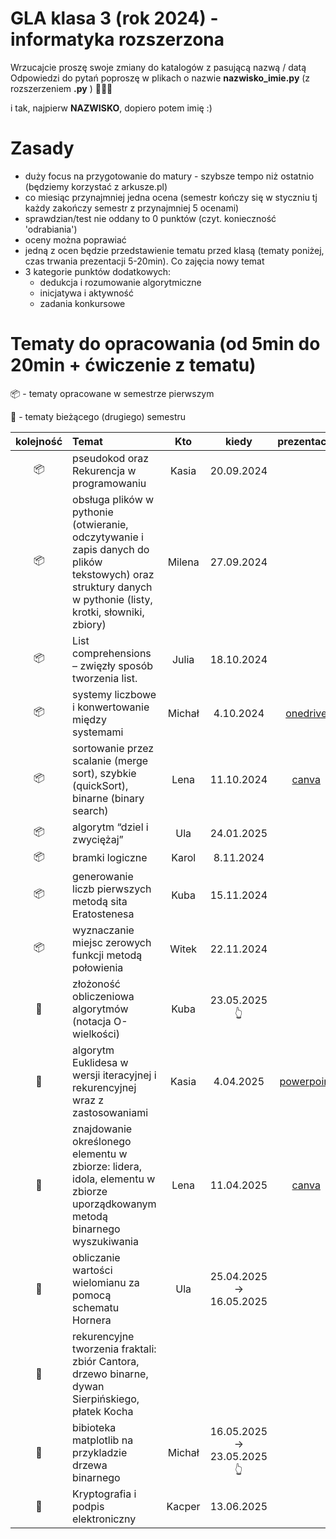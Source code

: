 # GLA klasa 3 (rok 2024) - informatyka rozszerzona 
Wrzucajcie proszę swoje zmiany do katalogów z pasującą nazwą / datą
Odpowiedzi do pytań poproszę w plikach o nazwie **nazwisko_imie.py** (z rozszerzeniem **.py** ) 🐍🐍🐍

i tak, najpierw **NAZWISKO**, dopiero potem imię :)

# Zasady
- duży focus na przygotowanie do matury - szybsze tempo niż ostatnio (będziemy korzystać z arkusze.pl)
- co miesiąc przynajmniej jedna ocena (semestr kończy się w styczniu tj każdy zakończy semestr z przynajmniej 5 ocenami)
- sprawdzian/test nie oddany to 0 punktów (czyt. konieczność 'odrabiania')
- oceny można poprawiać
- jedną z ocen będzie przedstawienie tematu przed klasą (tematy poniżej, czas trwania prezentacji 5-20min). Co zajęcia nowy temat
- 3 kategorie punktów dodatkowych:
    - dedukcja i rozumowanie algorytmiczne
    - inicjatywa i aktywność
    - zadania konkursowe
  
# Tematy do opracowania (od 5min do 20min + ćwiczenie z tematu)

📦 - tematy opracowane w semestrze pierwszym

📌 - tematy bieżącego (drugiego) semestru

| kolejność    | Temat                                                                                                              | Kto                       | kiedy                            | prezentacja |
| :---:        | :----------------                                                                                                  | :------:                  | :----:                           | :-----:     |
| 📦 | pseudokod oraz Rekurencja w programowaniu                                                                                    |   Kasia                   | 20.09.2024                       |             |
| 📦 | obsługa plików w pythonie (otwieranie, odczytywanie i zapis danych do plików tekstowych) oraz struktury danych w pythonie (listy, krotki, słowniki, zbiory)|    Milena  |  27.09.2024     |             |
| 📦 | List comprehensions – zwięzły sposób tworzenia list.                                                                         |   Julia                   |        18.10.2024                |             |
| 📦 | systemy liczbowe i konwertowanie między systemami                                                                            |   Michał                  |        4.10.2024                 |  [onedrive](https://1drv.ms/p/s!Ahvhmcr-0MY8a0kMlTxvv3C9EAM?e=1avMFs)           |   
| 📦 | sortowanie przez scalanie (merge sort), szybkie (quickSort), binarne (binary search)                                         |   Lena                    |        11.10.2024                |  [canva](https://www.canva.com/design/DAGTFwjdFis/etFXKeiS_rPjNesLSUrepw/view?utm_content=DAGTFwjdFis&utm_campaign=designshare&utm_medium=link&utm_source=editor)           |
| 📦 | algorytm “dziel i zwyciężaj”                                                                                                 |    Ula                    |        24.01.2025                |             |
| 📦 | bramki logiczne                                                                                                              |   Karol                   |        8.11.2024                 |             |
| 📦 | generowanie liczb pierwszych metodą sita Eratostenesa                                                                        |   Kuba                    |        15.11.2024                |             |
| 📦 | wyznaczanie miejsc zerowych funkcji metodą połowienia                                                                        |   Witek                   |        22.11.2024                |             |
| 📌 | złożoność obliczeniowa algorytmów (notacja O-wielkości)                                                                      |   Kuba                    |        23.05.2025<br>👆          |             |
| 📌 | algorytm Euklidesa w wersji iteracyjnej i rekurencyjnej wraz z zastosowaniami                                                |   Kasia                   |        4.04.2025                 |   [powerpoint](https://github.com/jesiolowski-wsb/GLA_klasa3_2024/blob/main/prezentacje/euklides.pptx)          |
| 📌 | znajdowanie określonego elementu w zbiorze: lidera, idola, elementu w zbiorze uporządkowanym metodą binarnego wyszukiwania   |   Lena                    |        11.04.2025                |  [canva](https://www.canva.com/design/DAGkQgX2fcs/goB2GX18n5G3mqbVbzgxJA/view?utm_content=DAGkQgX2fcs&utm_campaign=designshare&utm_medium=link2&utm_source=uniquelinks&utlId=hde8b604094)        |
| 📌 | obliczanie wartości wielomianu za pomocą schematu Hornera                                                                    |   Ula                     |         25.04.2025  -> 16.05.2025             |             |
| 📌 | rekurencyjne tworzenia fraktali: zbiór Cantora, drzewo binarne, dywan Sierpińskiego, płatek Kocha                            |                           |                                  |             |
| 📌 | bibioteka matplotlib na przykladzie drzewa binarnego                                                                         |  Michał                   |       16.05.2025 -> 23.05.2025<br>👆                           |             |
| 📌 | Kryptografia i podpis elektroniczny                                                                                          |  Kacper                   |       13.06.2025                 |             |




      
